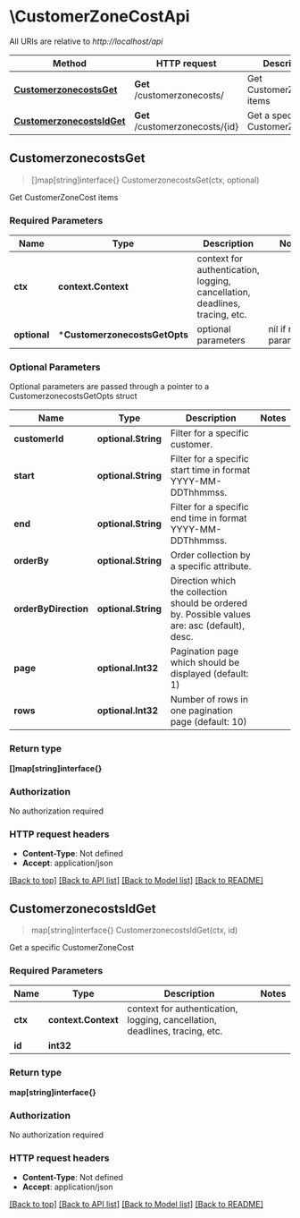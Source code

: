 # \CustomerZoneCostApi

All URIs are relative to *http://localhost/api*

Method | HTTP request | Description
------------- | ------------- | -------------
[**CustomerzonecostsGet**](CustomerZoneCostApi.md#CustomerzonecostsGet) | **Get** /customerzonecosts/ | Get CustomerZoneCost items
[**CustomerzonecostsIdGet**](CustomerZoneCostApi.md#CustomerzonecostsIdGet) | **Get** /customerzonecosts/{id} | Get a specific CustomerZoneCost



## CustomerzonecostsGet

> []map[string]interface{} CustomerzonecostsGet(ctx, optional)

Get CustomerZoneCost items

### Required Parameters


Name | Type | Description  | Notes
------------- | ------------- | ------------- | -------------
**ctx** | **context.Context** | context for authentication, logging, cancellation, deadlines, tracing, etc.
 **optional** | ***CustomerzonecostsGetOpts** | optional parameters | nil if no parameters

### Optional Parameters

Optional parameters are passed through a pointer to a CustomerzonecostsGetOpts struct


Name | Type | Description  | Notes
------------- | ------------- | ------------- | -------------
 **customerId** | **optional.String**| Filter for a specific customer. | 
 **start** | **optional.String**| Filter for a specific start time in format YYYY-MM-DDThhmmss. | 
 **end** | **optional.String**| Filter for a specific end time in format YYYY-MM-DDThhmmss. | 
 **orderBy** | **optional.String**| Order collection by a specific attribute. | 
 **orderByDirection** | **optional.String**| Direction which the collection should be ordered by. Possible values are: asc (default), desc. | 
 **page** | **optional.Int32**| Pagination page which should be displayed (default: 1) | 
 **rows** | **optional.Int32**| Number of rows in one pagination page (default: 10) | 

### Return type

**[]map[string]interface{}**

### Authorization

No authorization required

### HTTP request headers

- **Content-Type**: Not defined
- **Accept**: application/json

[[Back to top]](#) [[Back to API list]](../README.md#documentation-for-api-endpoints)
[[Back to Model list]](../README.md#documentation-for-models)
[[Back to README]](../README.md)


## CustomerzonecostsIdGet

> map[string]interface{} CustomerzonecostsIdGet(ctx, id)

Get a specific CustomerZoneCost

### Required Parameters


Name | Type | Description  | Notes
------------- | ------------- | ------------- | -------------
**ctx** | **context.Context** | context for authentication, logging, cancellation, deadlines, tracing, etc.
**id** | **int32**|  | 

### Return type

**map[string]interface{}**

### Authorization

No authorization required

### HTTP request headers

- **Content-Type**: Not defined
- **Accept**: application/json

[[Back to top]](#) [[Back to API list]](../README.md#documentation-for-api-endpoints)
[[Back to Model list]](../README.md#documentation-for-models)
[[Back to README]](../README.md)

